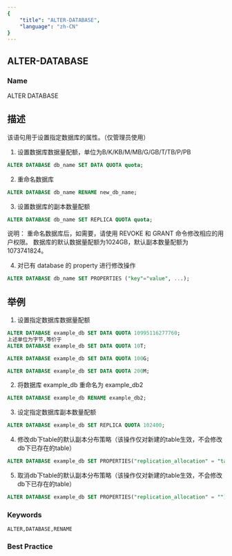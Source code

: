 ```yaml
---
{
    "title": "ALTER-DATABASE",
    "language": "zh-CN"
}
---
```


<!--
Licensed to the Apache Software Foundation (ASF) under one
or more contributor license agreements.  See the NOTICE file
distributed with this work for additional information
regarding copyright ownership.  The ASF licenses this file
to you under the Apache License, Version 2.0 (the
"License"); you may not use this file except in compliance
with the License.  You may obtain a copy of the License at

  http://www.apache.org/licenses/LICENSE-2.0

Unless required by applicable law or agreed to in writing,
software distributed under the License is distributed on an
"AS IS" BASIS, WITHOUT WARRANTIES OR CONDITIONS OF ANY
KIND, either express or implied.  See the License for the
specific language governing permissions and limitations
under the License.
-->

## ALTER-DATABASE

### Name

ALTER DATABASE

## 描述

该语句用于设置指定数据库的属性。（仅管理员使用）

1) 设置数据库数据量配额，单位为B/K/KB/M/MB/G/GB/T/TB/P/PB

```sql
ALTER DATABASE db_name SET DATA QUOTA quota;
```

2) 重命名数据库

```sql
ALTER DATABASE db_name RENAME new_db_name;
```

3) 设置数据库的副本数量配额

```sql
ALTER DATABASE db_name SET REPLICA QUOTA quota; 
```

说明：
    重命名数据库后，如需要，请使用 REVOKE 和 GRANT 命令修改相应的用户权限。
    数据库的默认数据量配额为1024GB，默认副本数量配额为1073741824。

4) 对已有 database 的 property 进行修改操作

```sql
ALTER DATABASE db_name SET PROPERTIES ("key"="value", ...); 
```

## 举例

1. 设置指定数据库数据量配额

```sql
ALTER DATABASE example_db SET DATA QUOTA 10995116277760;
上述单位为字节,等价于
ALTER DATABASE example_db SET DATA QUOTA 10T;

ALTER DATABASE example_db SET DATA QUOTA 100G;

ALTER DATABASE example_db SET DATA QUOTA 200M;
```

2. 将数据库 example_db 重命名为 example_db2

```sql
ALTER DATABASE example_db RENAME example_db2;
```

3. 设定指定数据库副本数量配额

```sql
ALTER DATABASE example_db SET REPLICA QUOTA 102400;
```

4. 修改db下table的默认副本分布策略（该操作仅对新建的table生效，不会修改db下已存在的table）

```sql
ALTER DATABASE example_db SET PROPERTIES("replication_allocation" = "tag.location.default:2");
```

5. 取消db下table的默认副本分布策略（该操作仅对新建的table生效，不会修改db下已存在的table）

```sql
ALTER DATABASE example_db SET PROPERTIES("replication_allocation" = "");
```

### Keywords

```text
ALTER,DATABASE,RENAME
```

### Best Practice
